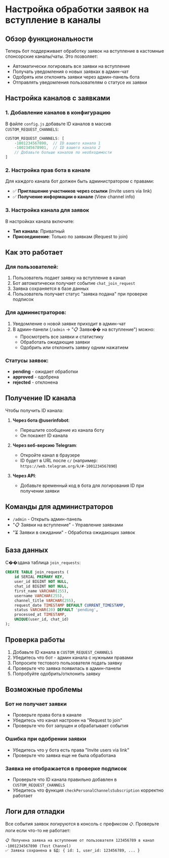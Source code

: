 # Настройка обработки заявок на вступление в каналы

## Обзор функциональности

Теперь бот поддерживает обработку заявок на вступление в кастомные спонсорские каналы/чаты. Это позволяет:

- Автоматически логировать все заявки на вступление
- Получать уведомления о новых заявках в админ-чат
- Одобрять или отклонять заявки через админ-панель бота
- Отправлять уведомления пользователям о статусе их заявки

## Настройка каналов с заявками

### 1. Добавление каналов в конфигурацию

В файле `config.js` добавьте ID каналов в массив `CUSTOM_REQUEST_CHANNELS`:

```javascript
CUSTOM_REQUEST_CHANNELS: [
    -1001234567890,  // ID вашего канала 1
    -1002345678901,  // ID вашего канала 2
    // Добавьте больше каналов по необходимости
]
```

### 2. Настройка прав бота в канале

Для каждого канала бот должен быть администратором с правами:
- ✅ **Приглашение участников через ссылки** (Invite users via link)
- ✅ **Получение информации о канале** (View channel info)

### 3. Настройка канала для заявок

В настройках канала включите:
- **Тип канала**: Приватный
- **Присоединение**: Только по заявкам (Request to join)

## Как это работает

### Для пользователей:
1. Пользователь подает заявку на вступление в канал
2. Бот автоматически получает событие `chat_join_request`
3. Заявка сохраняется в базе данных
4. Пользователь получает статус "заявка подана" при проверке подписок

### Для администраторов:
1. Уведомление о новой заявке приходит в админ-чат
2. В админ-панели (`/admin` → "📋 Заявк�� на вступление") можно:
   - Просмотреть все заявки и статистику
   - Обработать ожидающие заявки
   - Одобрить или отклонить заявку одним нажатием

### Статусы заявок:
- **pending** - ожидает обработки
- **approved** - одобрена
- **rejected** - отклонена

## Получение ID канала

Чтобы получить ID канала:

1. **Через бота @userinfobot**:
   - Перешлите сообщение из канала боту
   - Он покажет ID канала

2. **Через веб-версию Telegram**:
   - Откройте канал в браузере
   - ID будет в URL после `c/` (например: `https://web.telegram.org/k/#-1001234567890`)

3. **Через API**:
   - Добавьте временный код в бота для логирования ID при получении заявки

## Команды для администраторов

- `/admin` - Открыть админ-панель
- "📋 Заявки на вступление" - Управление заявками
- "⏳ Заявки в ожидании" - Обработка ожидающих заявок

## База данных

С��здана таблица `join_requests`:
```sql
CREATE TABLE join_requests (
    id SERIAL PRIMARY KEY,
    user_id BIGINT NOT NULL,
    chat_id BIGINT NOT NULL,
    first_name VARCHAR(255),
    username VARCHAR(255),
    channel_title VARCHAR(255),
    request_date TIMESTAMP DEFAULT CURRENT_TIMESTAMP,
    status VARCHAR(20) DEFAULT 'pending',
    processed_at TIMESTAMP,
    UNIQUE(user_id, chat_id)
);
```

## Проверка работы

1. Добавьте ID канала в `CUSTOM_REQUEST_CHANNELS`
2. Убедитесь что бот - админ канала с нужными правами
3. Попросите тестового пользователя подать заявку
4. Проверьте что заявка появилась в админ-панели
5. Попробуйте одобрить/отклонить заявку

## Возможные проблемы

### Бот не получает заявки
- Проверьте права бота в канале
- Убедитесь что канал настроен на "Request to join"
- Проверьте что бот запущен и обрабатывает события

### Ошибка при одобрении заявки
- Убедитесь что у бота есть права "Invite users via link"
- Проверьте что заявка еще не была обработана

### Заявка не отображается в проверке подписок
- Проверьте что ID канала правильно добавлен в `CUSTOM_REQUEST_CHANNELS`
- Убедитесь что функция `checkPersonalChannelsSubscription` корректно работает

## Логи для отладки

Все события заявок логируются в консоль с префиксом `📋`. Проверьте логи если что-то не работает:

```
📋 Получена заявка на вступление от пользователя 123456789 в канал -1001234567890 (Test Channel)
✅ Заявка сохранена в БД: { id: 1, user_id: 123456789, ... }
```

